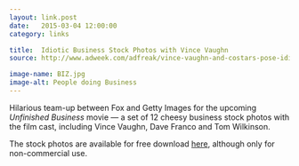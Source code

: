 ```yaml
---
layout: link.post
date:   2015-03-04 12:00:00
category: links

title:  Idiotic Business Stock Photos with Vince Vaughn
source: http://www.adweek.com/adfreak/vince-vaughn-and-costars-pose-idiotic-stock-photos-you-can-have-free-163239

image-name: BIZ.jpg
image-alt: People doing Business
---
```



Hilarious team-up between Fox and Getty Images for the upcoming _Unfinished Business_ movie — a set of 12 cheesy business stock photos with the film cast, including Vince Vaughn, Dave Franco and Tom Wilkinson.

The stock photos are available for free download [here](http://www.gettyimages.com/gi-resources/ub/unfinishedbusiness/index.html), although only for non-commercial use.